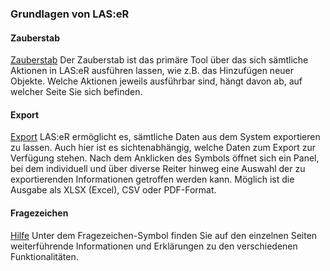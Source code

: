 ### Grundlagen von LAS:eR

#### Zauberstab
[Zauberstab]({{url_laser_static}}media/organisation/magic_wand_icon.png "Zauberstab Icon")
Der Zauberstab ist das primäre Tool über das sich sämtliche Aktionen in LAS:eR ausführen lassen, wie z.B. das Hinzufügen neuer Objekte. Welche Aktionen jeweils ausführbar sind, hängt davon ab, auf welcher Seite Sie sich befinden.
  
#### Export
[Export]({{url_laser_static}}media/organisation/export_icon.png "Export Icon")
LAS:eR ermöglicht es, sämtliche Daten aus dem System exportieren zu lassen. Auch hier ist es sichtenabhängig, welche Daten zum Export zur Verfügung stehen.
Nach dem Anklicken des Symbols öffnet sich ein Panel, bei dem individuell und über diverse Reiter hinweg eine Auswahl der zu exportierenden Informationen getroffen werden kann. Möglich ist die Ausgabe als XLSX (Excel), CSV oder PDF-Format.


#### Fragezeichen
[Hilfe]({{url_laser_static}}media/organisation/help_icon.png "Hilfe Icon")
Unter dem Fragezeichen-Symbol finden Sie auf den einzelnen Seiten weiterführende Informationen und Erklärungen zu den verschiedenen Funktionalitäten. 

  
